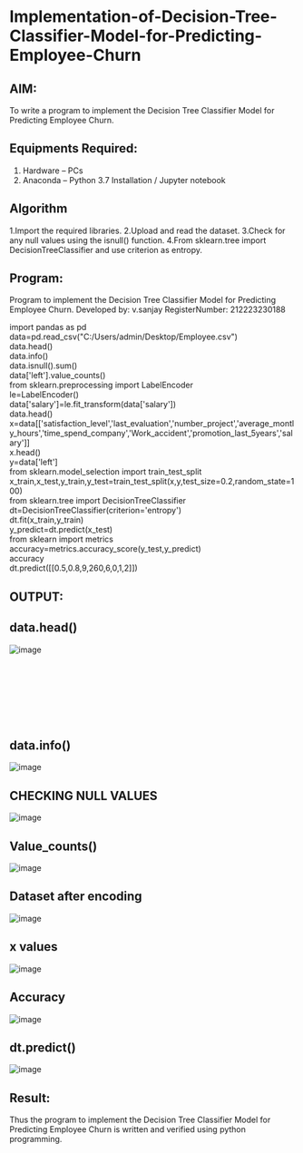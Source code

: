 # Implementation-of-Decision-Tree-Classifier-Model-for-Predicting-Employee-Churn

## AIM:
To write a program to implement the Decision Tree Classifier Model for Predicting Employee Churn.

## Equipments Required:
1. Hardware – PCs
2. Anaconda – Python 3.7 Installation / Jupyter notebook

## Algorithm
1.Import the required libraries.
2.Upload and read the dataset.
3.Check for any null values using the isnull() function.
4.From sklearn.tree import DecisionTreeClassifier and use criterion as entropy.

## Program:
Program to implement the Decision Tree Classifier Model for Predicting Employee Churn.
Developed by: v.sanjay
RegisterNumber:  212223230188

import pandas as pd    
data=pd.read_csv("C:/Users/admin/Desktop/Employee.csv")    
data.head()     
data.info()    
data.isnull().sum()    
data['left'].value_counts()     
from sklearn.preprocessing import LabelEncoder    
le=LabelEncoder()    
data['salary']=le.fit_transform(data['salary'])    
data.head()     
x=data[['satisfaction_level','last_evaluation','number_project','average_montly_hours','time_spend_company','Work_accident','promotion_last_5years','salary']]     
x.head()    
y=data['left']     
from sklearn.model_selection import train_test_split    
x_train,x_test,y_train,y_test=train_test_split(x,y,test_size=0.2,random_state=100)    
from sklearn.tree import DecisionTreeClassifier    
dt=DecisionTreeClassifier(criterion='entropy')    
dt.fit(x_train,y_train)     
y_predict=dt.predict(x_test)     
from sklearn import metrics      
accuracy=metrics.accuracy_score(y_test,y_predict)     
accuracy      
dt.predict([[0.5,0.8,9,260,6,0,1,2]])    


## OUTPUT:

## data.head()

![image](https://github.com/sanjayy2431/Implementation-of-Decision-Tree-Classifier-Model-for-Predicting-Employee-Churn/assets/149365143/f24f2a8c-3faf-4d64-8e2d-1da7ed2da290)
<br>
<br>
<br>
<br>
<br>
<br>
<br>
<br>

## data.info()

![image](https://github.com/sanjayy2431/Implementation-of-Decision-Tree-Classifier-Model-for-Predicting-Employee-Churn/assets/149365143/652ad3b5-0784-43b3-9bbc-63a4ebca9d37)

## CHECKING NULL VALUES 

![image](https://github.com/sanjayy2431/Implementation-of-Decision-Tree-Classifier-Model-for-Predicting-Employee-Churn/assets/149365143/a45d5c35-fbeb-4e9a-b4e7-9a782d9786f8)

## Value_counts()


![image](https://github.com/sanjayy2431/Implementation-of-Decision-Tree-Classifier-Model-for-Predicting-Employee-Churn/assets/149365143/0abfc33d-7845-43d1-ab5f-796af8fcadfc)

## Dataset after encoding


![image](https://github.com/sanjayy2431/Implementation-of-Decision-Tree-Classifier-Model-for-Predicting-Employee-Churn/assets/149365143/5b336a81-afb7-45d9-8b25-3b4d758f47d7)

## x values


![image](https://github.com/sanjayy2431/Implementation-of-Decision-Tree-Classifier-Model-for-Predicting-Employee-Churn/assets/149365143/708cc013-2566-4fa3-8ee2-2f7966d0c3e4)

## Accuracy

![image](https://github.com/sanjayy2431/Implementation-of-Decision-Tree-Classifier-Model-for-Predicting-Employee-Churn/assets/149365143/2a708ed5-7840-4798-a5b5-e8de117eec6b)

## dt.predict()


![image](https://github.com/sanjayy2431/Implementation-of-Decision-Tree-Classifier-Model-for-Predicting-Employee-Churn/assets/149365143/08cb1f01-8812-4173-b1c5-379d5d380ba9)










## Result:
Thus the program to implement the  Decision Tree Classifier Model for Predicting Employee Churn is written and verified using python programming.
